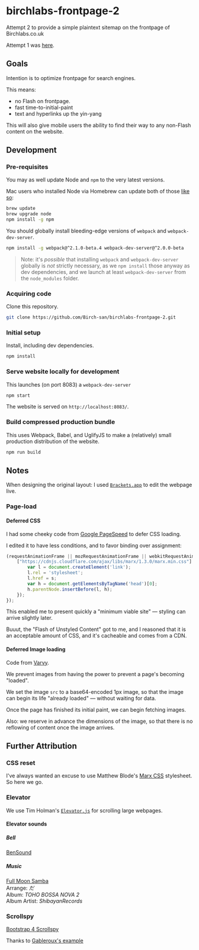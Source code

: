 # birchlabs-frontpage-2
Attempt 2 to provide a simple plaintext sitemap on the frontpage of Birchlabs.co.uk

Attempt 1 was [here](https://github.com/Birch-san/birchlabs-frontpage).

## Goals

Intention is to optimize frontpage for search engines.

This means:
- no Flash on frontpage.
- fast time-to-initial-paint
- text and hyperlinks up the yin-yang

This will also give mobile users the ability to find their way to any non-Flash content on the website.

## Development

### Pre-requisites

You may as well update Node and `npm` to the very latest versions.

Mac users who installed Node via Homebrew can update both of those [like so](http://stackoverflow.com/a/11298299/5257399):

```bash
brew update
brew upgrade node
npm install -g npm
```

You should globally install bleeding-edge versions of `webpack` and `webpack-dev-server`.

```bash
npm install -g webpack@^2.1.0-beta.4 webpack-dev-server@^2.0.0-beta
```

> Note: it's _possible_ that installing `webpack` and `webpack-dev-server` globally is *not* strictly necessary, as we `npm install` those anyway as dev dependencies, and we launch at least `webpack-dev-server` from the `node_modules` folder.

### Acquiring code

Clone this repository.

```bash
git clone https://github.com/Birch-san/birchlabs-frontpage-2.git
```

### Initial setup

Install, including dev dependencies.

```bash
npm install
```

### Serve website locally for development

This launches (on port 8083) a `webpack-dev-server`

```bash
npm start
```

The website is served on `http://localhost:8083/`.

### Build compressed production bundle

This uses Webpack, Babel, and UglifyJS to make a (relatively) small production distribution of the website.

```bash
npm run build
```

## Notes

When designing the original layout: I used [`Brackets.app`](http://brackets.io/) to edit the webpage live.

### Page-load

#### Deferred CSS

I had some cheeky code from [Google PageSpeed](https://developers.google.com/speed/docs/insights/OptimizeCSSDelivery#example) to defer CSS loading.

I edited it to have less conditions, and to favor binding over assignment:

```js
(requestAnimationFrame || mozRequestAnimationFrame || webkitRequestAnimationFrame || msRequestAnimationFrame || window.addEventListener.bind(null, 'load'))(function() {
	["https://cdnjs.cloudflare.com/ajax/libs/marx/1.3.0/marx.min.css"].forEach(function(s) {
		var l = document.createElement('link');
		l.rel = 'stylesheet';
		l.href = s;
		var h = document.getElementsByTagName('head')[0];
		h.parentNode.insertBefore(l, h);
	});
});
```

This enabled me to present quickly a "minimum viable site" — styling can arrive slightly later.

Buuut, the "Flash of Unstyled Content" got to me, and I reasoned that it is an acceptable amount of CSS, and it's cacheable and comes from a CDN.

#### Deferred Image loading

Code from [Varvy](https://varvy.com/pagespeed/defer-images.html).

We prevent images from having the power to prevent a page's becoming "loaded".

We set the image `src` to a base64-encoded 1px image, so that the image can begin its life "already loaded" — without waiting for data.

Once the page has finished its initial paint, we can begin fetching images.

Also: we reserve in advance the dimensions of the image, so that there is no reflowing of content once the image arrives.

## Further Attribution

### CSS reset
I've always wanted an excuse to use Matthew Blode's [Marx CSS](https://github.com/mblode/marx) stylesheet. So here we go.

### Elevator
We use Tim Holman's [`Elevator.js`](https://github.com/tholman/elevator.js) for scrolling large webpages.

#### Elevator sounds

##### Bell
[BenSound](http://www.bensound.com/)

##### Music
[Full Moon Samba](http://homepage3.nifty.com/shibayan/stal1301/)  
Arrange: _だ_  
Album: _TOHO BOSSA NOVA 2_  
Album Artist: _ShibayanRecords_  

### Scrollspy
[Bootstrap 4 Scrollspy](http://v4-alpha.getbootstrap.com/components/scrollspy/)

Thanks to [Gableroux's example](https://jsfiddle.net/gableroux/S2SMK/)